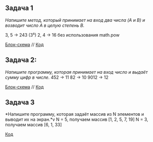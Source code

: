 
## Задача 1

*Напишите метод, который принимает на вход два числа (A и B) и возводит число A в целую степень B.*

3, 5 -> 243 (3⁵)
2, 4 -> 16
без использования math.pow

[Блок-схема](Task1/diagram1.drawio.png) // [Код](Task1/Program.cs)

## Задача 2:
*Напишите программу, которая принимает на вход число и выдаёт сумму цифр в числе.*
452 -> 11
82 -> 10
9012 -> 12

[Блок-схема](Task2/diagram2.drawio.png) // [Код](Task2/Program.cs)

## Задача 3
*Напишите программу, которая задаёт массив из N элементов и выводит их на экран.*v
N = 5, получаем массив [1, 2, 5, 7, 19]
N = 3, получаем массив [6, 1, 33]

 [Код](Task3/Program.cs)